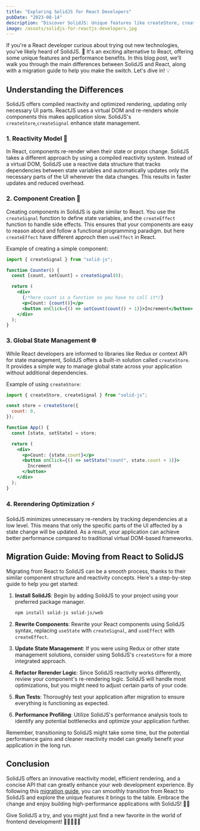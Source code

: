 ```yaml
---
title: "Exploring SolidJS for React Developers"
pubDate: "2023-08-14"
description: "Discover SolidJS: Unique features like createStore, createSignal. Smooth migration from React. Build high-performance apps! 🚀🔥"
image: /assets/solidjs-for-reactjs-developers.jpg
---
```


If you're a React developer curious about trying out new technologies, you've likely heard of SolidJS. 🎉 It's an exciting alternative to React, offering some unique features and performance benefits. In this blog post, we'll walk you through the main differences between SolidJS and React, along with a migration guide to help you make the switch. Let's dive in! 💡

## Understanding the Differences

SolidJS offers compiled reactivity and optimized rendering, updating only necessary UI parts. ReactJS uses a virtual DOM and re-renders whole components this makes application slow. SolidJS's `createStore`,`createSignal` enhance state management.

### 1. **Reactivity Model** 🔄

In React, components re-render when their state or props change. SolidJS takes a different approach by using a compiled reactivity system. Instead of a virtual DOM, SolidJS use a reactive data structure that tracks dependencies between state variables and automatically updates only the necessary parts of the UI whenever the data changes. This results in faster updates and reduced overhead.

### 2. **Component Creation** 🧩

Creating components in SolidJS is quite similar to React. You use the `createSignal` function to define state variables, and the `createEffect` function to handle side effects. This ensures that your components are easy to reason about and follow a functional programming paradigm. but here `createEffect` have different approch then `useEffect` in React.

Example of creating a simple component:

```jsx
import { createSignal } from "solid-js";

function Counter() {
  const [count, setCount] = createSignal(0);

  return (
    <div>
      {/*here count is a function so you have to call it*/}
      <p>Count: {count()}</p>
      <button onClick={() => setCount(count() + 1)}>Increment</button>
    </div>
  );
}
```

### 3. **Global State Management** 🌐

While React developers are informed to libraries like Redux or context API for state management, SolidJS offers a built-in solution called `createStore`. It provides a simple way to manage global state across your application without additional dependencies.

Example of using `createStore`:

```jsx
import { createStore, createSignal } from "solid-js";

const store = createStore({
  count: 0,
});

function App() {
  const [state, setState] = store;

  return (
    <div>
      <p>Count: {state.count}</p>
      <button onClick={() => setState("count", state.count + 1)}>
        Increment
      </button>
    </div>
  );
}
```

### 4. **Rerendering Optimization** ⚡️

SolidJS minimizes unnecessary re-renders by tracking dependencies at a low level. This means that only the specific parts of the UI affected by a state change will be updated. As a result, your application can achieve better performance compared to traditional virtual DOM-based frameworks.

## Migration Guide: Moving from React to SolidJS

Migrating from React to SolidJS can be a smooth process, thanks to their similar component structure and reactivity concepts. Here's a step-by-step guide to help you get started:

1. **Install SolidJS**: Begin by adding SolidJS to your project using your preferred package manager.

   ```sh
   npm install solid-js solid-js/web
   ```

2. **Rewrite Components**: Rewrite your React components using SolidJS syntax, replacing `useState` with `createSignal`, and `useEffect` with `createEffect`.

3. **Update State Management**: If you were using Redux or other state management solutions, consider using SolidJS's `createStore` for a more integrated approach.

4. **Refactor Rerender Logic**: Since SolidJS reactivity works differently, review your component's re-rendering logic. SolidJS will handle most optimizations, but you might need to adjust certain parts of your code.

5. **Run Tests**: Thoroughly test your application after migration to ensure everything is functioning as expected.

6. **Performance Profiling**: Utilize SolidJS's performance analysis tools to identify any potential bottlenecks and optimize your application further.

Remember, transitioning to SolidJS might take some time, but the potential performance gains and cleaner reactivity model can greatly benefit your application in the long run.

## Conclusion

SolidJS offers an innovative reactivity model, efficient rendering, and a concise API that can greatly enhance your web development experience. By following this [migration guide](https://www.solidjs.com/tutorial/introduction_basics), you can smoothly transition from React to SolidJS and explore the unique features it brings to the table. Embrace the change and enjoy building high-performance applications with SolidJS! 🚀🎈

Give SolidJS a try, and you might just find a new favorite in the world of frontend development! 🌟👩‍💻👨‍💻
